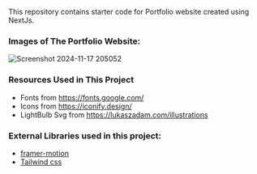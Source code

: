 This repository contains starter code for Portfolio website created using NextJs. <br />




### Images of The Portfolio Website:

![Screenshot 2024-11-17 205052](https://github.com/user-attachments/assets/f1b98741-1ddf-4ba1-bf14-45aa0de3eab9)




### Resources Used in This Project

- Fonts from https://fonts.google.com/ <br />
- Icons from https://iconify.design/ <br />
- LightBulb Svg from https://lukaszadam.com/illustrations <br />

### External Libraries used in this project:

- [framer-motion](https://www.framer.com/motion/) <br />
- [Tailwind css](https://tailwindcss.com/) <br />


